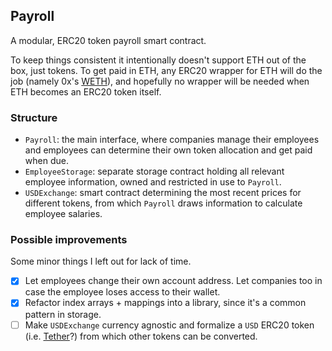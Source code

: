 ## Payroll

A modular, ERC20 token payroll smart contract.

To keep things consistent it intentionally doesn't support ETH out of the box, just tokens. To get paid in ETH, any ERC20 wrapper for ETH will do the job (namely 0x's [WETH](https://weth.io)), and hopefully no wrapper will be needed when ETH becomes an ERC20 token itself.

### Structure

- `Payroll`: the main interface, where companies manage their employees and employees can determine their own token allocation and get paid when due.
- `EmployeeStorage`: separate storage contract holding all relevant employee information, owned and restricted in use to `Payroll`.
- `USDExchange`: smart contract determining the most recent prices for different tokens, from which `Payroll` draws information to calculate employee salaries.

### Possible improvements

Some minor things I left out for lack of time.

- [x] Let employees change their own account address. Let companies too in case the employee loses access to their wallet.
- [x] Refactor index arrays + mappings into a library, since it's a common pattern in storage.
- [ ] Make `USDExchange` currency agnostic and formalize a `USD` ERC20 token (i.e. [Tether](https://tether.to)?) from which other tokens can be converted.
